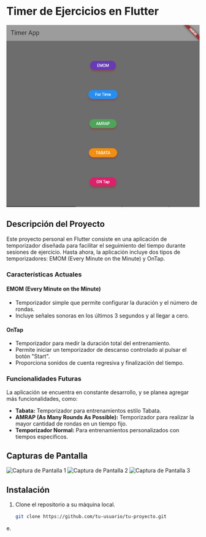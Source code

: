 # Timer de Ejercicios en Flutter

![Timer App](assets/Imagenes_readme/Inicio.png)

## Descripción del Proyecto

Este proyecto personal en Flutter consiste en una aplicación de temporizador diseñada para facilitar el seguimiento del tiempo durante sesiones de ejercicio. Hasta ahora, la aplicación incluye dos tipos de temporizadores: EMOM (Every Minute on the Minute) y OnTap.

### Características Actuales

#### EMOM (Every Minute on the Minute)
- Temporizador simple que permite configurar la duración y el número de rondas.
- Incluye señales sonoras en los últimos 3 segundos y al llegar a cero.

#### OnTap
- Temporizador para medir la duración total del entrenamiento.
- Permite iniciar un temporizador de descanso controlado al pulsar el botón "Start".
- Proporciona sonidos de cuenta regresiva y finalización del tiempo.

### Funcionalidades Futuras
La aplicación se encuentra en constante desarrollo, y se planea agregar más funcionalidades, como:

- **Tabata:** Temporizador para entrenamientos estilo Tabata.
- **AMRAP (As Many Rounds As Possible):** Temporizador para realizar la mayor cantidad de rondas en un tiempo fijo.
- **Temporizador Normal:** Para entrenamientos personalizados con tiempos específicos.

## Capturas de Pantalla

![Captura de Pantalla 1](/ruta/a/la/captura1.png)
![Captura de Pantalla 2](/ruta/a/la/captura2.png)
![Captura de Pantalla 3](/ruta/a/la/captura3.png)

## Instalación

1. Clone el repositorio a su máquina local.
   ```bash
   git clone https://github.com/tu-usuario/tu-proyecto.git
e.
